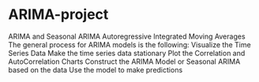 # ARIMA-project
 ARIMA and Seasonal ARIMA Autoregressive Integrated Moving Averages The general process for ARIMA models is the following:  Visualize the Time Series Data Make the time series data stationary Plot the Correlation and AutoCorrelation Charts Construct the ARIMA Model or Seasonal ARIMA based on the data Use the model to make predictions
